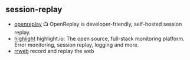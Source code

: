## session-replay

- [openreplay](https://github.com/openreplay/openreplay) :tv: OpenReplay is developer-friendly, self-hosted session replay.
- [highlight](https://github.com/highlight/highlight) highlight.io: The open source, full-stack monitoring platform. Error monitoring, session replay, logging and more.
- [rrweb](https://github.com/rrweb-io/rrweb) record and replay the web